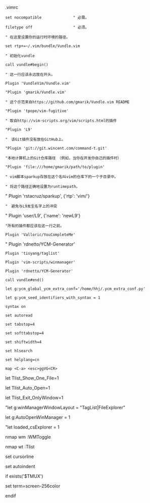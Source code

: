 .vimrc

	set nocompatible              " 必需。

    filetype off                  " 必须。

    " 在这里设置你的运行时环境的路径。

    set rtp+=~/.vim/bundle/Vundle.vim

    " 初始化vundle

    call vundle#begin()

    " 这一行应该永远放在开头。

	Plugin 'VundleVim/Vundle.vim'

    "Plugin 'gmarik/Vundle.vim'

    " 这个示范来自https://github.com/gmarik/Vundle.vim README

    "Plugin 'tpope/vim-fugitive'

    " 取自http://vim-scripts.org/vim/scripts.html的插件

    "Plugin 'L9'

    "　该Git插件没有放在GitHub上。

    "Plugin 'git://git.wincent.com/command-t.git'

    "本地计算机上的Git仓库路径　（例如，当你在开发你自己的插件时）

    "Plugin 'file:///home/gmarik/path/to/plugin'

    " vim脚本sparkup存放在这个名叫vim的仓库下的一个子目录中。

    " 将这个路径正确地设置为runtimepath。

   " Plugin 'rstacruz/sparkup', {'rtp': 'vim/'}

    "　避免与L9发生名字上的冲突

   " Plugin 'user/L9', {'name': 'newL9'}

    "所有的插件都应该在这一行之前。

    Plugin 'Valloric/YouCompleteMe'

   " Plugin 'rdnetto/YCM-Generator'

    Plugin 'tisyang/taglist'

    Plugin 'vim-scripts/winmanager'	    

	Plugin 'rdnetto/YCM-Generator'	

    call vundle#end()

    let g:ycm_global_ycm_extra_conf='/home/hhj/.ycm_extra_conf.py'

    let g:ycm_seed_identifiers_with_syntax = 1

    syntax on

    set autoread

    set tabstop=4

    set softtabstop=4 

    set shiftwidth=4

    set hlsearch

    set helplang=cn

    map <C-a> <esc>ggVG<CR>

let Tlist_Show_One_File=1                                                                           

let Tlist_Auto_Open=1

let Tlist_Exit_OnlyWindow=1

"let g:winManagerWindowLayout = "TagList|FileExplorer"

let g:AutoOpenWinManager = 1

"let loaded_csExplorer = 1

nmap wm :WMToggle<CR>

nmap wt :Tlist<CR>

set cursorline

set autoindent  

if exists('$TMUX')

  set term=screen-256color

endif

